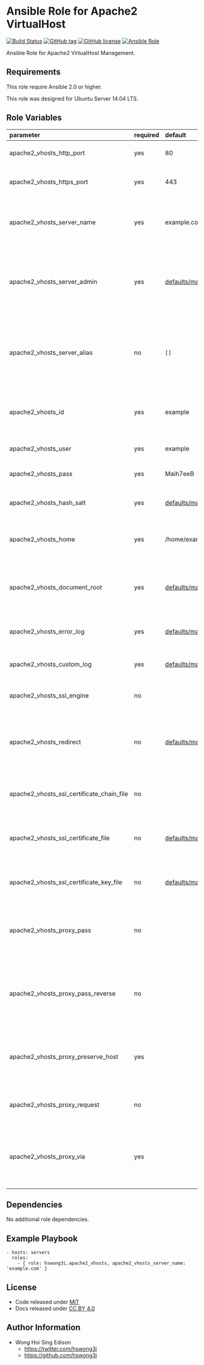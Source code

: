 Ansible Role for Apache2 VirtualHost
====================================

[![Build Status](https://travis-ci.org/pantarei/ansible-role-apache2-vhosts.svg?branch=master)](https://travis-ci.org/pantarei/ansible-role-apache2-vhosts)
[![GitHub tag](https://img.shields.io/github/tag/pantarei/ansible-role-apache2-vhosts.svg)](https://github.com/pantarei/ansible-role-apache2-vhosts)
[![GitHub license](https://img.shields.io/github/license/pantarei/ansible-role-apache2-vhosts.svg)](https://github.com/pantarei/ansible-role-apache2-vhosts/blob/master/LICENSE)
[![Ansible Role](https://img.shields.io/ansible/role/6294.svg)](https://galaxy.ansible.com/detail#/role/6294)

Ansible Role for Apache2 VirtualHost Management.

Requirements
------------

This role require Ansible 2.0 or higher.

This role was designed for Ubuntu Server 14.04 LTS.

Role Variables
--------------

<table>
<colgroup>
<col width="20%" />
<col width="20%" />
<col width="20%" />
<col width="20%" />
<col width="20%" />
</colgroup>
<thead>
<tr class="header">
<th align="left">parameter</th>
<th align="left">required</th>
<th align="left">default</th>
<th align="left">choices</th>
<th align="left">comments</th>
</tr>
</thead>
<tbody>
<tr class="odd">
<td align="left">apache2_vhosts_http_port</td>
<td align="left">yes</td>
<td align="left">80</td>
<td align="left"></td>
<td align="left">Apache2 VirtualHost HTTP port.</td>
</tr>
<tr class="even">
<td align="left">apache2_vhosts_https_port</td>
<td align="left">yes</td>
<td align="left">443</td>
<td align="left"></td>
<td align="left">Apache2 VirtualHost HTTPS port.</td>
</tr>
<tr class="odd">
<td align="left">apache2_vhosts_server_name</td>
<td align="left">yes</td>
<td align="left">example.com</td>
<td align="left"></td>
<td align="left">Hostname and port that the server uses to identify itself.</td>
</tr>
<tr class="even">
<td align="left">apache2_vhosts_server_admin</td>
<td align="left">yes</td>
<td align="left"><a href="https://github.com/pantarei/ansible-role-apache2-vhosts/blob/master/defaults/main.yml">defaults/main.yml</a></td>
<td align="left"></td>
<td align="left">Email address that the server includes in error messages sent to the client.</td>
</tr>
<tr class="odd">
<td align="left">apache2_vhosts_server_alias</td>
<td align="left">no</td>
<td align="left"><code>[]</code></td>
<td align="left"><ul>
<li><code>list</code></li>
<li><code>[]</code></li>
</ul></td>
<td align="left">Alternate names for a host used when matching requests to name-virtual hosts.</td>
</tr>
<tr class="even">
<td align="left">apache2_vhosts_id</td>
<td align="left">yes</td>
<td align="left">example</td>
<td align="left"></td>
<td align="left">Unique ID for virtual host shared among other services.</td>
</tr>
<tr class="odd">
<td align="left">apache2_vhosts_user</td>
<td align="left">yes</td>
<td align="left">example</td>
<td align="left"></td>
<td align="left">Username for virtual host user.</td>
</tr>
<tr class="even">
<td align="left">apache2_vhosts_pass</td>
<td align="left">yes</td>
<td align="left">Maih7eeB</td>
<td align="left"></td>
<td align="left">Password for virtual host user.</td>
</tr>
<tr class="odd">
<td align="left">apache2_vhosts_hash_salt</td>
<td align="left">yes</td>
<td align="left"><a href="https://github.com/pantarei/ansible-role-apache2-vhosts/blob/master/defaults/main.yml">defaults/main.yml</a></td>
<td align="left"></td>
<td align="left">Specific password hash salt for sha512.</td>
</tr>
<tr class="even">
<td align="left">apache2_vhosts_home</td>
<td align="left">yes</td>
<td align="left">/home/example</td>
<td align="left"></td>
<td align="left">Location for the virtual host user home directory.</td>
</tr>
<tr class="odd">
<td align="left">apache2_vhosts_document_root</td>
<td align="left">yes</td>
<td align="left"><a href="https://github.com/pantarei/ansible-role-apache2-vhosts/blob/master/defaults/main.yml">defaults/main.yml</a></td>
<td align="left"></td>
<td align="left">Directory that forms the main document tree visible from the web.</td>
</tr>
<tr class="even">
<td align="left">apache2_vhosts_error_log</td>
<td align="left">yes</td>
<td align="left"><a href="https://github.com/pantarei/ansible-role-apache2-vhosts/blob/master/defaults/main.yml">defaults/main.yml</a></td>
<td align="left"></td>
<td align="left">Location where the server will log errors.</td>
</tr>
<tr class="odd">
<td align="left">apache2_vhosts_custom_log</td>
<td align="left">yes</td>
<td align="left"><a href="https://github.com/pantarei/ansible-role-apache2-vhosts/blob/master/defaults/main.yml">defaults/main.yml</a></td>
<td align="left"></td>
<td align="left">Sets filename and format of log file.</td>
</tr>
<tr class="even">
<td align="left">apache2_vhosts_ssl_engine</td>
<td align="left">no</td>
<td align="left"></td>
<td align="left"><ul>
<li><code>On</code></li>
<li><code>Off</code></li>
</ul></td>
<td align="left">SSL Engine Operation Switch.</td>
</tr>
<tr class="odd">
<td align="left">apache2_vhosts_redirect</td>
<td align="left">no</td>
<td align="left"><a href="https://github.com/pantarei/ansible-role-apache2-vhosts/blob/master/defaults/main.yml">defaults/main.yml</a></td>
<td align="left"></td>
<td align="left">Sends an external redirect asking the client to fetch a different URL.</td>
</tr>
<tr class="even">
<td align="left">apache2_vhosts_ssl_certificate_chain_file</td>
<td align="left">no</td>
<td align="left"></td>
<td align="left"></td>
<td align="left">File of PEM-encoded Server CA Certificates.</td>
</tr>
<tr class="odd">
<td align="left">apache2_vhosts_ssl_certificate_file</td>
<td align="left">no</td>
<td align="left"><a href="https://github.com/pantarei/ansible-role-apache2-vhosts/blob/master/defaults/main.yml">defaults/main.yml</a></td>
<td align="left"></td>
<td align="left">Server PEM-encoded X.509 certificate data file.</td>
</tr>
<tr class="even">
<td align="left">apache2_vhosts_ssl_certificate_key_file</td>
<td align="left">no</td>
<td align="left"><a href="https://github.com/pantarei/ansible-role-apache2-vhosts/blob/master/defaults/main.yml">defaults/main.yml</a></td>
<td align="left"></td>
<td align="left">Server PEM-encoded private key file.</td>
</tr>
<tr class="odd">
<td align="left">apache2_vhosts_proxy_pass</td>
<td align="left">no</td>
<td align="left"></td>
<td align="left"></td>
<td align="left">Maps remote servers into the local server URL-space.</td>
</tr>
<tr class="even">
<td align="left">apache2_vhosts_proxy_pass_reverse</td>
<td align="left">no</td>
<td align="left"></td>
<td align="left"></td>
<td align="left">Adjusts the URL in HTTP response headers sent from a reverse proxied server.</td>
</tr>
<tr class="odd">
<td align="left">apache2_vhosts_proxy_preserve_host</td>
<td align="left">yes</td>
<td align="left"></td>
<td align="left"><ul>
<li><code>On</code></li>
<li><code>Off</code></li>
</ul></td>
<td align="left">Use incoming Host HTTP request header for proxy request.</td>
</tr>
<tr class="even">
<td align="left">apache2_vhosts_proxy_request</td>
<td align="left">no</td>
<td align="left"></td>
<td align="left"><ul>
<li><code>On</code></li>
<li><code>Off</code></li>
</ul></td>
<td align="left">Enables forward (standard) proxy requests.</td>
</tr>
<tr class="odd">
<td align="left">apache2_vhosts_proxy_via</td>
<td align="left">yes</td>
<td align="left"></td>
<td align="left"><ul>
<li><code>On</code></li>
<li><code>Off</code></li>
</ul></td>
<td align="left">Information provided in the Via HTTP response header for proxied requests.</td>
</tr>
</tbody>
</table>

Dependencies
------------

No additional role dependencies.

Example Playbook
----------------

    - hosts: servers
      roles:
        - { role: hswong3i.apache2_vhosts, apache2_vhosts_server_name: 'example.com' }

License
-------

-   Code released under [MIT](https://github.com/hswong3i/ansible-role-apache2-vhosts/blob/master/LICENSE)
-   Docs released under [CC BY 4.0](http://creativecommons.org/licenses/by/4.0/)

Author Information
------------------

-   Wong Hoi Sing Edison
    -   <https://twitter.com/hswong3i>
    -   <https://github.com/hswong3i>

